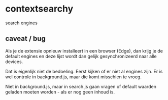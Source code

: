 # contextsearchy

search engines

## caveat / bug
Als je de extensie opnieuw installeert in een browser (Edge), dan krijg je de default engines en deze lijst
wordt dan gelijk gesynchronizeerd naar alle devices.

Dat is eigenlijk niet de bedoeling. Eerst kijken of er niet al engines zijn.
Er is wel controle in background.js, maar die komt misschien te vroeg.

Niet in background.js, maar in search.js gaan vragen of default waarden geladen moeten worden -
als er nog geen inhoud is.
